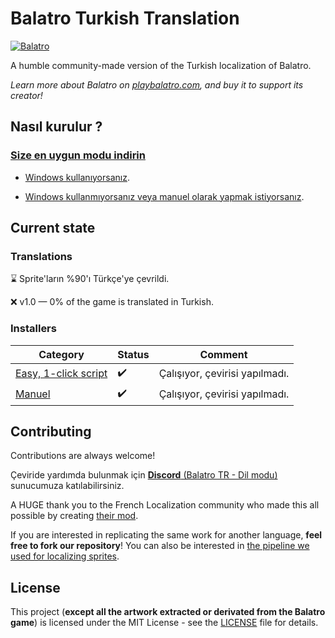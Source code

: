 # Balatro Turkish Translation

[![Balatro](https://www.playbalatro.com/assets/logo2-C9SU2BrI.png)](https://www.playbalatro.com/)

A humble community-made version of the Turkish localization of Balatro.

_Learn more about Balatro on [playbalatro.com](https://www.playbalatro.com/), and buy it to support its creator!_

## Nasıl kurulur ?

### [Size en uygun modu indirin](https://github.com/ceeprus/balatro-turkish-translations/releases/latest)

- [Windows kullanıyorsanız](QUICKSTART.md).

- [Windows kullanmıyorsanız veya manuel olarak yapmak istiyorsanız](INSTALL.md).

## Current state

### Translations

⌛ Sprite'ların %90'ı Türkçe'ye çevrildi.

❌ v1.0 — 0% of the game is translated in Turkish.

### Installers

| Category                              | Status | Comment                        |
| ------------------------------------- | ------ | ------------------------------ |
| [Easy, 1-click script](QUICKSTART.md) | ✔️     | Çalışıyor, çevirisi yapılmadı. |
| [Manuel](INSTALL.md)                  | ✔️     | Çalışıyor, çevirisi yapılmadı. |

## Contributing

Contributions are always welcome!

Çeviride yardımda bulunmak için [**Discord** (Balatro TR - Dil modu)](https://discord.gg/dfy7b3zsVN) sunucumuza katılabilirsiniz.

A HUGE thank you to the French Localization community who made this all possible by creating [their mod](https://github.com/FrBmt-BIGetNouf/balatro-french-translations/).

If you are interested in replicating the same work for another language, **feel free to fork our repository**! You can also be interested in [the pipeline we used for localizing sprites](https://github.com/ceeprus/balatro-sprites-i18n).

## License

This project (**except all the artwork extracted or derivated from the Balatro game**) is licensed under the MIT License - see the [LICENSE](LICENSE) file for details.
